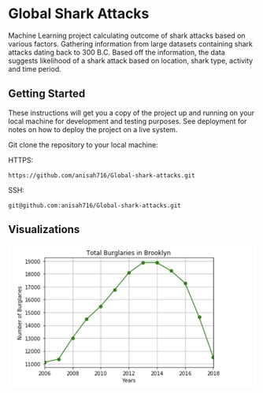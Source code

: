 # Global Shark Attacks 
Machine Learning project calculating outcome of shark attacks based on various factors. Gathering information from large datasets containing shark attacks dating back to 300 B.C. Based off the information, the data suggests likelihood of a shark attack based on location, shark type, activity and time period. 

## Getting Started
These instructions will get you a copy of the project up and running on your local machine for development and testing purposes. See deployment for notes on how to deploy the project on a live system.

Git clone the repository to your local machine:

HTTPS:
```
https://github.com/anisah716/Global-shark-attacks.git
```
SSH:
```
git@github.com:anisah716/Global-shark-attacks.git
```
## Visualizations


![Image of Graphs](https://github.com/anisah716/nyc-gentrification/blob/master/image1.png)
